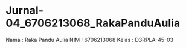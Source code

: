 # Jurnal-04_6706213068_RakaPanduAulia

Nama  : Raka Pandu Aulia
NIM   : 6706213068
Kelas : D3RPLA-45-03
